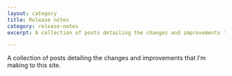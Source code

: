 ```yaml
---
layout: category
title: Release notes
category: release-notes
excerpt: A collection of posts detailing the changes and improvements that I'm making to this site.

---
```


<p class="lede">A collection of posts detailing the changes and improvements that I’m making to this site.</p>
